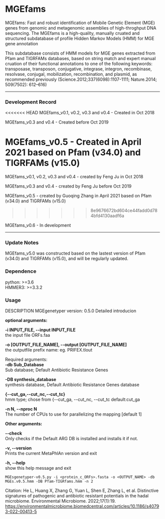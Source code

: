 

<!--
 * @Author: zhangguoqing and Feng Ju (supervisor) 
 * @Correspondence email: jufeng@westlake.edu.cn
 * @Affiliation: EMBLab, Westlake University
 * @Date: 2022-04-15 07:00:00 (by FJ)
 * @LastEditTime: 2021-04-22 20:50:49
-->


# MGEfams
MGEfams: Fast and robust identification of Mobile Genetic Element (MGE) genes from genomic and metagenomic assemblies of high-throghput DNA sequencing. The MGEfams is a high-quality, manually cruated and structured subdatabase of profile Hidden Markov Models (HMM) for MGE gene annotation


This subdatabase consists of HMM models for MGE genes extracted from Pfam and TIGRFAMs databases, based on string match and expert manual cruation of their functional annotations to one of the following keywords: transposase, transposon, conjugative, integrase, integron, recombinase, resolvase, conjugal, mobilization, recombination, and plasmid, as recommended previously (Science.2012;337(6098):1107-1111; Nature.2014; 509(7502): 612–616)

---
### Development Record  

<<<<<<< HEAD
MGEfams_v0.1, v0.2, v0.3 and v0.4 - Created in Oct 2018 
  
MGEfams_v0.3 and v0.4 - Created before Oct 2019 

MGEfams_v0.5 - Created in April 2021 based on Pfam (v34.0) and TIGRFAMs (v15.0)
=======
MGEfams_v0.1, v0.2, v0.3 and v0.4 - created by Feng Ju in Oct 2018 

MGEfams_v0.3 and v0.4 - created by Feng Ju before Oct 2019 

MGEfams_v0.5 - created by Guoqing Zhang in April 2021 based on Pfam (v34.0) and TIGRFAMs (v15.0)
>>>>>>> 8e9676672bd604ce44fadd0d784bfd4130aadf6a

MGEfams_v0.6 -  In development  

---

### Update Notes
MGEfams_v5.0 was constructed based on the lastest version of Pfam (v34.0) and TIGRFAMs (v15.0), and will be regularly updated.



### Dependence
python: >=3.6  
HMMER3: >=3.3.2



### Usage

DESCRIPTION
MGEgenetyper version: 0.5.0
Detailed introducion

**optional arguments:**  
  
  **-i INPUT_FILE, --input INPUT_FILE**  
    the input file ORFs.faa  

  **-o [OUTPUT_FILE_NAME], --output [OUTPUT_FILE_NAME]**  
    the outputfile prefix name: eg. PRIFEX.tlout  


Required arguments:  
  **-db Sub_Database**  
  Sub database; Default Antibiotic Resistance Genes  
  
  **-DB synthesis_database**  
    synthesis database, Default Antibiotic Resistance Genes database  

  **{--cut_ga,--cut_nc,--cut_tc}**  
    hmm type; chose from {--cut_ga, --cut_nc, --cut_tc default:cut_ga  
  
  **-n N, --nproc N**  
  The number of CPUs to use for parallelizing the mapping [default 1]  


**Other arguments:**   
 
  **--check**  
   Only checks if the Default ARG DB is installed and installs it if not.
 
  **-v, --version**  
    Prints the current MetaPhlAn version and exit
 
  **-h, --help**  
    show this help message and exit


```
MGEsgenetyper-v0.5.py -i <protein_c_ORFs>.fasta -o <OUTPUT_NAME> -db MGEs.v0.5.hmm -DB Pfam-TIGRfams.hmm -n 2
```


Citation: He L, Huang X, Zhang G, Yuan L, Shen E, Zhang L, et al. Distinctive signatures of pathogenic and antibiotic resistant potentials in the hadal microbiome. Environmental Microbiome. 2022;17(1):19.  https://environmentalmicrobiome.biomedcentral.com/articles/10.1186/s40793-022-00413-5
